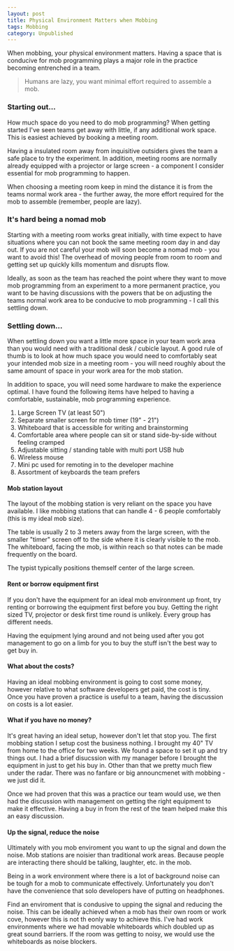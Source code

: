```yaml
---
layout: post
title: Physical Environment Matters when Mobbing
tags: Mobbing
category: Unpublished
---
```


When mobbing, your physical environment matters. Having a space that is conducive for mob programming plays a major role in the practice becoming entrenched in a team.

> Humans are lazy, you want minimal effort required to assemble a mob.

### Starting out...

How much space do you need to do mob programming? When getting started I've seen teams get away with little, if any additional work space. This is easiest achieved by booking a meeting room.  

Having a insulated room away from inquisitive outsiders gives the team a safe place to try the experiment. In addition, meeting rooms are normally already equipped with a projector or large screen - a component I consider essential for mob programming to happen. 

When choosing a meeting room keep in mind the distance it is from the teams normal work area - the further away, the more effort required for the mob to assemble (remember, people are lazy).

### It's hard being a nomad mob  

Starting with a meeting room works great initially, with time expect to have situations where you can not book the same meeting room day in and day out. If you are not careful your mob will soon become a nomad mob - you want to avoid this! The overhead of moving people from room to room and getting set up quickly kills momentum and disrupts flow.  

Ideally, as soon as the team has reached the point where they want to move mob programming from an experiment to a more permanent practice, you want to be having discussions with the powers that be on adjusting the teams normal work area to be conducive to mob programming - I call this settling down.

### Settling down...

When settling down you want a little more space in your team work area than you would need with a traditional desk / cubicle layout. A good rule of thumb is to look at how much space you would need to comfortably seat your intended mob size in a meeting room - you will need roughly about the same amount of space in your work area for the mob station.

In addition to space, you will need some hardware to make the experience optimal. I have found the following items have helped to having a comfortable, sustainable, mob programming experience.  

1. Large Screen TV (at least 50")  
2. Separate smaller screen for mob timer (19" - 21")
3. Whiteboard that is accessible for writing and brainstorming  
4. Comfortable area where people can sit or stand side-by-side without feeling cramped  
5. Adjustable sitting / standing table with multi port USB hub 
6. Wireless mouse  
7. Mini pc used for remoting in to the developer machine
8. Assortment of keyboards the team prefers

#### Mob station layout

The layout of the mobbing station is very reliant on the space you have available. I like mobbing stations that can handle 4 - 6 people comfortably (this is my ideal mob size). 

The table is usually 2 to 3 meters away from the large screen, with the smaller "timer" screen off to the side where it is clearly visible to the mob. The whiteboard, facing the mob, is within reach so that notes can be made frequently on the board.

The typist typically positions themself center of the large screen.

#### Rent or borrow equipment first

If you don't have the equipment for an ideal mob environment up front, try renting or borrowing the equipment first before you buy. Getting the right sized TV, projector or desk first time round is unlikely. Every group has different needs.

Having the equipment lying around and not being used after you got management to go on a limb for you to buy the stuff isn't the best way to get buy in.

#### What about the costs?

Having an ideal mobbing environment is going to cost some money, however relative to what software developers get paid, the cost is tiny. Once you have proven a practice is useful to a team, having the discussion on costs is a lot easier.

#### What if you have no money?

It's great having an ideal setup, however don't let that stop you. The first mobbing station I setup cost the business nothing. I brought my 40" TV from home to the office for two weeks. We found a space to set it up and try things out. I had a brief disucssion with my manager before I brought the equipment in just to get his buy in. Other than that we pretty much flew under the radar. There was no fanfare or big announcmenet with mobbing - we just did it.

Once we had proven that this was a practice our team would use, we then had the discussion with management on getting the right equipment to make it effective. Having a buy in from the rest of the team helped make this an easy discussion.

#### Up the signal, reduce the noise

Ultimately with you mob enviroment you want to up the signal and down the noise. Mob stations are noisier than traditional work areas. Because people are interacting there should be talking, laughter, etc. in the mob.

Being in a work environment where there is a lot of background noise can be tough for a mob to communicate effectively. Unfortunately you don't have the convenience that solo developers have of putting on headphones. 

Find an enviroment that is condusive to upping the signal and reducing the noise. This can be ideally achieved  when a mob has their own room or work cove, however this is not th eonly way to achieve this. I've had work environments where we had movable whiteboards which doubled up as great sound barriers. If the room was getting to noisy, we would use the whiteboards as noise blockers.

